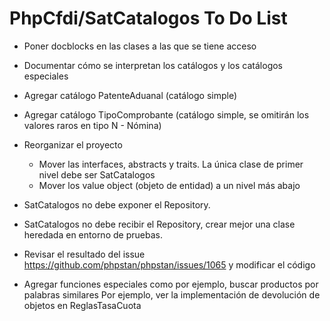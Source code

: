 # PhpCfdi/SatCatalogos To Do List

- Poner docblocks en las clases a las que se tiene acceso

- Documentar cómo se interpretan los catálogos y los catálogos especiales

- Agregar catálogo PatenteAduanal (catálogo simple)

- Agregar catálogo TipoComprobante (catálogo simple, se omitirán los valores raros en tipo N - Nómina)

- Reorganizar el proyecto
    - Mover las interfaces, abstracts y traits. La única clase de primer nivel debe ser SatCatalogos
    - Mover los value object (objeto de entidad) a un nivel más abajo

- SatCatalogos no debe exponer el Repository.

- SatCatalogos no debe recibir el Repository,
  crear mejor una clase heredada en entorno de pruebas. 

- Revisar el resultado del issue https://github.com/phpstan/phpstan/issues/1065
  y modificar el código

- Agregar funciones especiales como por ejemplo, buscar productos por palabras similares
  Por ejemplo, ver la implementación de devolución de objetos en ReglasTasaCuota
